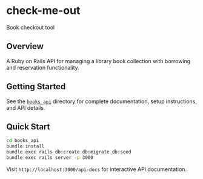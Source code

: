 # check-me-out
Book checkout tool

## Overview

A Ruby on Rails API for managing a library book collection with borrowing and reservation functionality.

## Getting Started

See the [`books_api`](./books_api/) directory for complete documentation, setup instructions, and API details.

## Quick Start

```bash
cd books_api
bundle install
bundle exec rails db:create db:migrate db:seed
bundle exec rails server -p 3000
```

Visit `http://localhost:3000/api-docs` for interactive API documentation.
